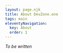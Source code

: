 ```yaml
---
layout: page.njk
title: About DevZone.one
tags: main
eleventyNavigation:
  key: About
  order: 1
---
```


_To be written_